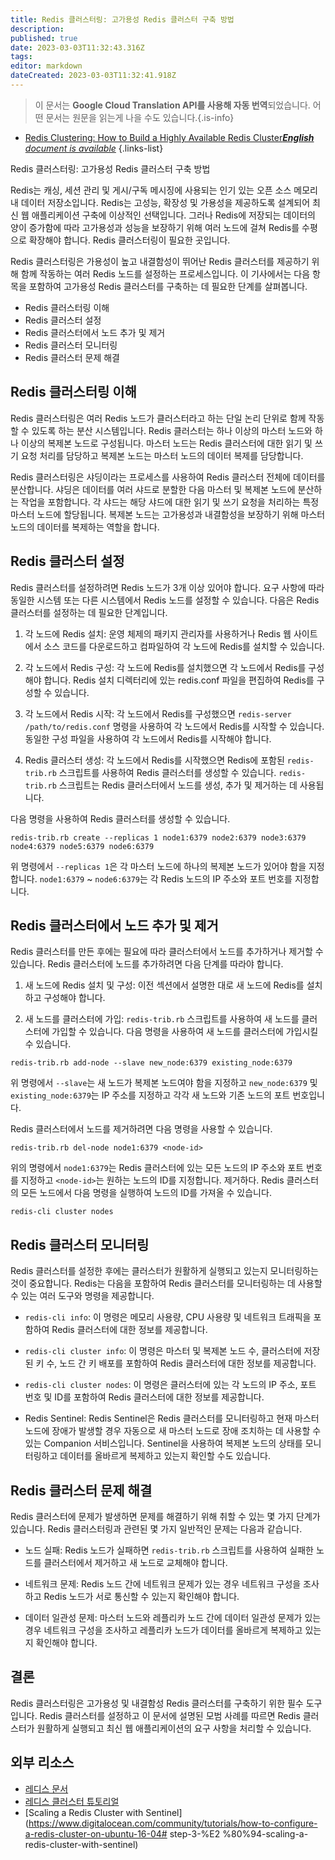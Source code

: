 ```yaml
---
title: Redis 클러스터링: 고가용성 Redis 클러스터 구축 방법
description: 
published: true
date: 2023-03-03T11:32:43.316Z
tags: 
editor: markdown
dateCreated: 2023-03-03T11:32:41.918Z
---
```


> 이 문서는 **Google Cloud Translation API를 사용해 자동 번역**되었습니다.
어떤 문서는 원문을 읽는게 나을 수도 있습니다.{.is-info}



- [Redis Clustering: How to Build a Highly Available Redis Cluster***English** document is available*](/en/Knowledge-base/NoSQL/redis-clustering-how-to-build-a-highly-available-redis-cluster)
{.links-list}


Redis 클러스터링: 고가용성 Redis 클러스터 구축 방법

Redis는 캐싱, 세션 관리 및 게시/구독 메시징에 사용되는 인기 있는 오픈 소스 메모리 내 데이터 저장소입니다. Redis는 고성능, 확장성 및 가용성을 제공하도록 설계되어 최신 웹 애플리케이션 구축에 이상적인 선택입니다. 그러나 Redis에 저장되는 데이터의 양이 증가함에 따라 고가용성과 성능을 보장하기 위해 여러 노드에 걸쳐 Redis를 수평으로 확장해야 합니다. Redis 클러스터링이 필요한 곳입니다.

Redis 클러스터링은 가용성이 높고 내결함성이 뛰어난 Redis 클러스터를 제공하기 위해 함께 작동하는 여러 Redis 노드를 설정하는 프로세스입니다. 이 기사에서는 다음 항목을 포함하여 고가용성 Redis 클러스터를 구축하는 데 필요한 단계를 살펴봅니다.

- Redis 클러스터링 이해
- Redis 클러스터 설정
- Redis 클러스터에서 노드 추가 및 제거
- Redis 클러스터 모니터링
- Redis 클러스터 문제 해결

## Redis 클러스터링 이해

Redis 클러스터링은 여러 Redis 노드가 클러스터라고 하는 단일 논리 단위로 함께 작동할 수 있도록 하는 분산 시스템입니다. Redis 클러스터는 하나 이상의 마스터 노드와 하나 이상의 복제본 노드로 구성됩니다. 마스터 노드는 Redis 클러스터에 대한 읽기 및 쓰기 요청 처리를 담당하고 복제본 노드는 마스터 노드의 데이터 복제를 담당합니다.

Redis 클러스터링은 샤딩이라는 프로세스를 사용하여 Redis 클러스터 전체에 데이터를 분산합니다. 샤딩은 데이터를 여러 샤드로 분할한 다음 마스터 및 복제본 노드에 분산하는 작업을 포함합니다. 각 샤드는 해당 샤드에 대한 읽기 및 쓰기 요청을 처리하는 특정 마스터 노드에 할당됩니다. 복제본 노드는 고가용성과 내결함성을 보장하기 위해 마스터 노드의 데이터를 복제하는 역할을 합니다.

## Redis 클러스터 설정

Redis 클러스터를 설정하려면 Redis 노드가 3개 이상 있어야 합니다. 요구 사항에 따라 동일한 시스템 또는 다른 시스템에서 Redis 노드를 설정할 수 있습니다. 다음은 Redis 클러스터를 설정하는 데 필요한 단계입니다.

1. 각 노드에 Redis 설치: 운영 체제의 패키지 관리자를 사용하거나 Redis 웹 사이트에서 소스 코드를 다운로드하고 컴파일하여 각 노드에 Redis를 설치할 수 있습니다.

2. 각 노드에서 Redis 구성: 각 노드에 Redis를 설치했으면 각 노드에서 Redis를 구성해야 합니다. Redis 설치 디렉터리에 있는 redis.conf 파일을 편집하여 Redis를 구성할 수 있습니다.

3. 각 노드에서 Redis 시작: 각 노드에서 Redis를 구성했으면 ```redis-server /path/to/redis.conf``` 명령을 사용하여 각 노드에서 Redis를 시작할 수 있습니다. 동일한 구성 파일을 사용하여 각 노드에서 Redis를 시작해야 합니다.

4. Redis 클러스터 생성: 각 노드에서 Redis를 시작했으면 Redis에 포함된 ```redis-trib.rb``` 스크립트를 사용하여 Redis 클러스터를 생성할 수 있습니다. ```redis-trib.rb``` 스크립트는 Redis 클러스터에서 노드를 생성, 추가 및 제거하는 데 사용됩니다.

다음 명령을 사용하여 Redis 클러스터를 생성할 수 있습니다.

```
redis-trib.rb create --replicas 1 node1:6379 node2:6379 node3:6379 node4:6379 node5:6379 node6:6379
```

위 명령에서 ```--replicas 1```은 각 마스터 노드에 하나의 복제본 노드가 있어야 함을 지정합니다. ```node1:6379``` ~ ```node6:6379```는 각 Redis 노드의 IP 주소와 포트 번호를 지정합니다.

## Redis 클러스터에서 노드 추가 및 제거

Redis 클러스터를 만든 후에는 필요에 따라 클러스터에서 노드를 추가하거나 제거할 수 있습니다. Redis 클러스터에 노드를 추가하려면 다음 단계를 따라야 합니다.

1. 새 노드에 Redis 설치 및 구성: 이전 섹션에서 설명한 대로 새 노드에 Redis를 설치하고 구성해야 합니다.

2. 새 노드를 클러스터에 가입: ```redis-trib.rb``` 스크립트를 사용하여 새 노드를 클러스터에 가입할 수 있습니다. 다음 명령을 사용하여 새 노드를 클러스터에 가입시킬 수 있습니다.

```
redis-trib.rb add-node --slave new_node:6379 existing_node:6379
```

위 명령에서 ```--slave```는 새 노드가 복제본 노드여야 함을 지정하고 ```new_node:6379``` 및 ```existing_node:6379```는 IP 주소를 지정하고 각각 새 노드와 기존 노드의 포트 번호입니다.

Redis 클러스터에서 노드를 제거하려면 다음 명령을 사용할 수 있습니다.

```
redis-trib.rb del-node node1:6379 <node-id>
```

위의 명령에서 ```node1:6379```는 Redis 클러스터에 있는 모든 노드의 IP 주소와 포트 번호를 지정하고 ```<node-id>```는 원하는 노드의 ID를 지정합니다. 제거하다. Redis 클러스터의 모든 노드에서 다음 명령을 실행하여 노드의 ID를 가져올 수 있습니다.

```
redis-cli cluster nodes
```

## Redis 클러스터 모니터링

Redis 클러스터를 설정한 후에는 클러스터가 원활하게 실행되고 있는지 모니터링하는 것이 중요합니다. Redis는 다음을 포함하여 Redis 클러스터를 모니터링하는 데 사용할 수 있는 여러 도구와 명령을 제공합니다.

- ```redis-cli info```: 이 명령은 메모리 사용량, CPU 사용량 및 네트워크 트래픽을 포함하여 Redis 클러스터에 대한 정보를 제공합니다.

- ```redis-cli cluster info```: 이 명령은 마스터 및 복제본 노드 수, 클러스터에 저장된 키 수, 노드 간 키 배포를 포함하여 Redis 클러스터에 대한 정보를 제공합니다.

- ```redis-cli cluster nodes```: 이 명령은 클러스터에 있는 각 노드의 IP 주소, 포트 번호 및 ID를 포함하여 Redis 클러스터에 대한 정보를 제공합니다.

- Redis Sentinel: Redis Sentinel은 Redis 클러스터를 모니터링하고 현재 마스터 노드에 장애가 발생할 경우 자동으로 새 마스터 노드로 장애 조치하는 데 사용할 수 있는 Companion 서비스입니다. Sentinel을 사용하여 복제본 노드의 상태를 모니터링하고 데이터를 올바르게 복제하고 있는지 확인할 수도 있습니다.

## Redis 클러스터 문제 해결

Redis 클러스터에 문제가 발생하면 문제를 해결하기 위해 취할 수 있는 몇 가지 단계가 있습니다. Redis 클러스터링과 관련된 몇 가지 일반적인 문제는 다음과 같습니다.

- 노드 실패: Redis 노드가 실패하면 ```redis-trib.rb``` 스크립트를 사용하여 실패한 노드를 클러스터에서 제거하고 새 노드로 교체해야 합니다.

- 네트워크 문제: Redis 노드 간에 네트워크 문제가 있는 경우 네트워크 구성을 조사하고 Redis 노드가 서로 통신할 수 있는지 확인해야 합니다.

- 데이터 일관성 문제: 마스터 노드와 레플리카 노드 간에 데이터 일관성 문제가 있는 경우 네트워크 구성을 조사하고 레플리카 노드가 데이터를 올바르게 복제하고 있는지 확인해야 합니다.

## 결론

Redis 클러스터링은 고가용성 및 내결함성 Redis 클러스터를 구축하기 위한 필수 도구입니다. Redis 클러스터를 설정하고 이 문서에 설명된 모범 사례를 따르면 Redis 클러스터가 원활하게 실행되고 최신 웹 애플리케이션의 요구 사항을 처리할 수 있습니다.

## 외부 리소스

- [레디스 문서](https://redis.io/documentation)
- [레디스 클러스터 튜토리얼](https://redis.io/topics/cluster-tutorial)
- [Scaling a Redis Cluster with Sentinel](https://www.digitalocean.com/community/tutorials/how-to-configure-a-redis-cluster-on-ubuntu-16-04# step-3-%E2 %80%94-scaling-a-redis-cluster-with-sentinel)